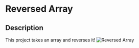 # Reversed Array

## Description
This project takes an array and reverses it!
![Reversed Array](https://github.com/RouaSmisem02/challenges-and-data-structures/assets/162110860/e669bf4a-8301-4bb9-b58e-651cff3b8aba)
